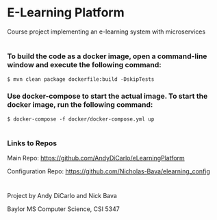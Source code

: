 # E-Learning Platform
Course project implementing an e-learning system with microservices
#
### To build the code as a docker image, open a command-line window and execute the following command:
```
$ mvn clean package dockerfile:build -DskipTests
```

### Use docker-compose to start the actual image.  To start the docker image, run the following command: 
```
$ docker-compose -f docker/docker-compose.yml up
```
#
### Links to Repos
Main Repo: https://github.com/AndyDiCarlo/eLearningPlatform

Configuration Repo: https://github.com/Nicholas-Bava/elearning_config

#
Project by Andy DiCarlo and Nick Bava

Baylor MS Computer Science, CSI 5347
